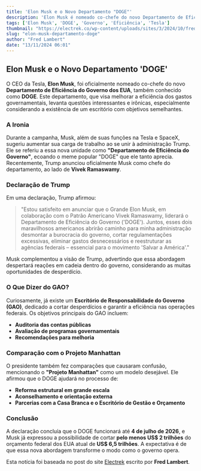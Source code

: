```yaml
---
title: 'Elon Musk e o Novo Departamento "DOGE"'
description: 'Elon Musk é nomeado co-chefe do novo Departamento de Eficiência do Governo dos EUA.'
tags: ['Elon Musk', 'DOGE', 'Governo', 'Eficiência', 'Tesla']
thumbnail: "https://electrek.co/wp-content/uploads/sites/3/2024/10/fred5648_Elon_Musk_looking_embarassed_in_front_of_a_judge_in_co_b7fa0a6e-6a38-4ff2-a553-f67e3f7a132a.webp?w=1100"
slug: "elon-musk-departamento-doge"
author: "Fred Lambert"
date: "13/11/2024 06:01"
---
```


## Elon Musk e o Novo Departamento 'DOGE'

O CEO da Tesla, **Elon Musk**, foi oficialmente nomeado co-chefe do novo **Departamento de Eficiência do Governo dos EUA**, também conhecido como **DOGE**. Este departamento, que visa melhorar a eficiência dos gastos governamentais, levanta questões interessantes e irônicas, especialmente considerando a existência de um escritório com objetivos semelhantes.

### A Ironia

Durante a campanha, Musk, além de suas funções na Tesla e SpaceX, sugeriu aumentar sua carga de trabalho ao se unir à administração Trump. Ele se referiu a essa nova unidade como **"Departamento de Eficiência do Governo"**, ecoando o meme popular "DOGE" que ele tanto aprecia. Recentemente, Trump anunciou oficialmente Musk como chefe do departamento, ao lado de **Vivek Ramaswamy**.

### Declaração de Trump

Em uma declaração, Trump afirmou:
> "Estou satisfeito em anunciar que o Grande Elon Musk, em colaboração com o Patrão Americano Vivek Ramaswamy, liderará o Departamento de Eficiência do Governo ('DOGE'). Juntos, esses dois maravilhosos americanos abrirão caminho para minha administração desmontar a burocracia do governo, cortar regulamentações excessivas, eliminar gastos desnecessários e reestruturar as agências federais – essencial para o movimento 'Salvar a América'."

Musk complementou a visão de Trump, advertindo que essa abordagem despertará reações em cadeia dentro do governo, considerando as muitas oportunidades de desperdício.

### O Que Dizer do GAO?

Curiosamente, já existe um **Escritório de Responsabilidade do Governo (GAO)**, dedicado a cortar desperdícios e garantir a eficiência nas operações federais. Os objetivos principais do GAO incluem:
- **Auditoria das contas públicas**
- **Avaliação de programas governamentais**
- **Recomendações para melhoria**

### Comparação com o Projeto Manhattan

O presidente também fez comparações que causaram confusão, mencionando o **"Projeto Manhattan"** como um modelo desejável. Ele afirmou que o DOGE ajudará no processo de:
- **Reforma estrutural em grande escala**
- **Aconselhamento e orientação externa**
- **Parcerias com a Casa Branca e o Escritório de Gestão e Orçamento**

### Conclusão

A declaração concluía que o DOGE funcionará até **4 de julho de 2026**, e Musk já expressou a possibilidade de cortar **pelo menos US$ 2 trilhões** do orçamento federal dos EUA atual de **US$ 6,5 trilhões**. A expectativa é de que essa nova abordagem transforme o modo como o governo opera.

Esta notícia foi baseada no post do site [Electrek](https://electrek.co/2024/11/12/elon-musk-tapped-to-lead-new-doge-department-despite-the-government-already-having-one-for-efficiency/) escrito por **Fred Lambert**.